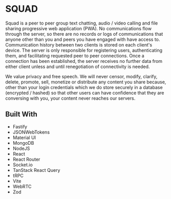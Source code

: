 # SQUAD

Squad is a peer to peer group text chatting, audio / video calling and file sharing progressive web application (PWA).  No communications flow through the server, so there are no records or logs of communications that anyone other than you and peers you have engaged with have access to.  Communication history between two clients is stored on each client's device.  The server is only responsible for registering users, authenticating them, and facilitating requested peer to peer connections.  Once a connection has been established, the server receives no further data from either client unless and until renegotiation of connectivity is needed.

We value privacy and free speech.  We will never censor, modify, clarify, delete, promote, sell, monetize or distribute any content you share because, other than your login credentials which we do store securely in a database (encrypted / hashed) so that other users can have confidence that they are conversing with you, your content never reaches our servers.

## Built With

-	Fastify
-	JSONWebTokens
-	Material UI
-	MongoDB
-	NodeJS
-	React
-	React Router
-	Socket.io
-	TanStack React Query
-	tRPC
-	Vite
-	WebRTC
-	Zod
